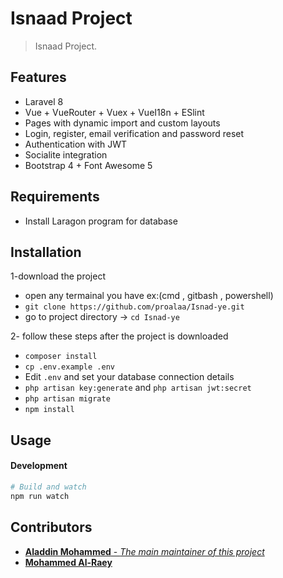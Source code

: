 # Isnaad Project 


> Isnaad Project.


## Features

- Laravel 8
- Vue + VueRouter + Vuex + VueI18n + ESlint
- Pages with dynamic import and custom layouts
- Login, register, email verification and password reset
- Authentication with JWT
- Socialite integration
- Bootstrap 4 + Font Awesome 5

## Requirements

- Install Laragon program for database 

## Installation
1-download the project
-  open any termainal you have ex:(cmd , gitbash , powershell)
- `git clone https://github.com/proalaa/Isnad-ye.git`
-  go to project directory -> `cd Isnad-ye`

2- follow these steps after the project is downloaded
- `composer install`
- `cp .env.example .env`
- Edit `.env` and set your database connection details
- `php artisan key:generate` and `php artisan jwt:secret`
- `php artisan migrate`
- `npm install`

## Usage 

#### Development

```bash
# Build and watch
npm run watch

```

[comment]: <> (#### Production)

[comment]: <> (```bash)

[comment]: <> (npm run production)

[comment]: <> (```)

<!-- ## Socialite

This project comes with GitHub as an example for [Laravel Socialite](https://laravel.com/docs/5.8/socialite).

To enable the provider create a new GitHub application and use `https://example.com/api/oauth/github/callback` as the Authorization callback URL.

Edit `.env` and set `GITHUB_CLIENT_ID` and `GITHUB_CLIENT_SECRET` with the keys form your GitHub application.

For other providers you may need to set the appropriate keys in `config/services.php` and redirect url in `OAuthController.php`.

## Email Verification

To enable email verification make sure that your `App\User` model implements the `Illuminate\Contracts\Auth\MustVerifyEmail` contract.

## Testing

```bash
# Run unit and feature tests
vendor/bin/phpunit


## Changelog

Please see [CHANGELOG](CHANGELOG.md) for more information what has changed recently. -->

## Contributors
- [**Aladdin Mohammed** - *The main maintainer of this project*](https://github.com/proalaa)
- [**Mohammed Al-Raey** ](https://github.com/mohammedalraey)

